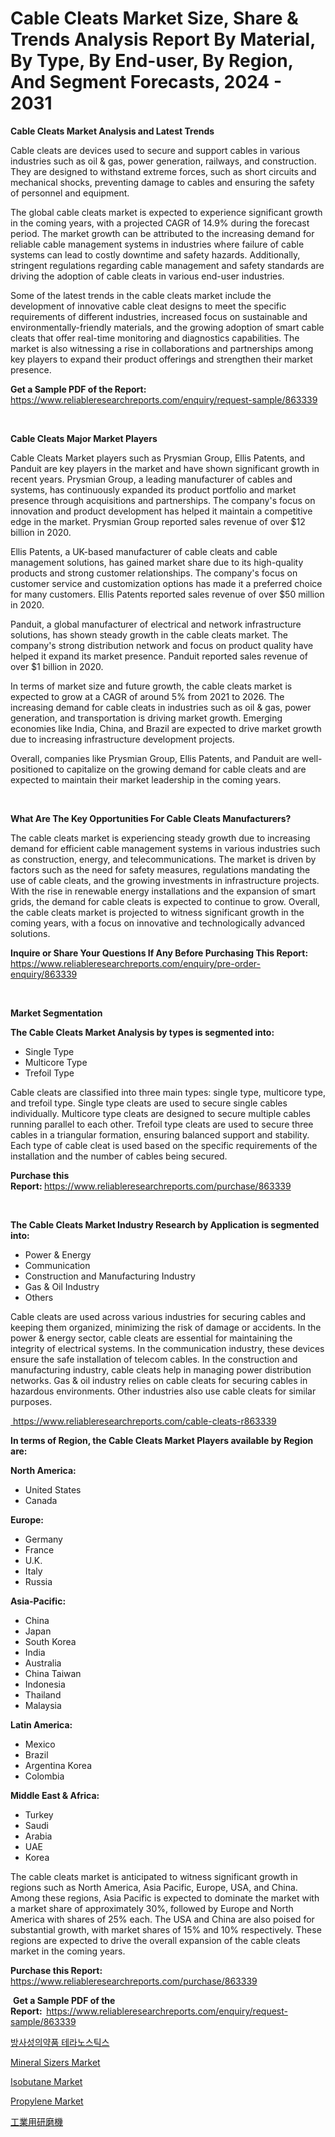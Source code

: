 <p><h1>Cable Cleats Market Size, Share & Trends Analysis Report By Material, By Type, By End-user, By Region, And Segment Forecasts, 2024 - 2031</h1></p><p><strong>Cable Cleats Market Analysis and Latest Trends</strong></p>
<p><p>Cable cleats are devices used to secure and support cables in various industries such as oil & gas, power generation, railways, and construction. They are designed to withstand extreme forces, such as short circuits and mechanical shocks, preventing damage to cables and ensuring the safety of personnel and equipment.</p><p>The global cable cleats market is expected to experience significant growth in the coming years, with a projected CAGR of 14.9% during the forecast period. The market growth can be attributed to the increasing demand for reliable cable management systems in industries where failure of cable systems can lead to costly downtime and safety hazards. Additionally, stringent regulations regarding cable management and safety standards are driving the adoption of cable cleats in various end-user industries.</p><p>Some of the latest trends in the cable cleats market include the development of innovative cable cleat designs to meet the specific requirements of different industries, increased focus on sustainable and environmentally-friendly materials, and the growing adoption of smart cable cleats that offer real-time monitoring and diagnostics capabilities. The market is also witnessing a rise in collaborations and partnerships among key players to expand their product offerings and strengthen their market presence.</p></p>
<p><strong>Get a Sample PDF of the Report:&nbsp;</strong> <a href="https://www.reliableresearchreports.com/enquiry/request-sample/863339">https://www.reliableresearchreports.com/enquiry/request-sample/863339</a></p>
<p>&nbsp;</p>
<p><strong>Cable Cleats Major Market Players</strong></p>
<p><p>Cable Cleats Market players such as Prysmian Group, Ellis Patents, and Panduit are key players in the market and have shown significant growth in recent years. Prysmian Group, a leading manufacturer of cables and systems, has continuously expanded its product portfolio and market presence through acquisitions and partnerships. The company's focus on innovation and product development has helped it maintain a competitive edge in the market. Prysmian Group reported sales revenue of over $12 billion in 2020.</p><p>Ellis Patents, a UK-based manufacturer of cable cleats and cable management solutions, has gained market share due to its high-quality products and strong customer relationships. The company's focus on customer service and customization options has made it a preferred choice for many customers. Ellis Patents reported sales revenue of over $50 million in 2020.</p><p>Panduit, a global manufacturer of electrical and network infrastructure solutions, has shown steady growth in the cable cleats market. The company's strong distribution network and focus on product quality have helped it expand its market presence. Panduit reported sales revenue of over $1 billion in 2020.</p><p>In terms of market size and future growth, the cable cleats market is expected to grow at a CAGR of around 5% from 2021 to 2026. The increasing demand for cable cleats in industries such as oil & gas, power generation, and transportation is driving market growth. Emerging economies like India, China, and Brazil are expected to drive market growth due to increasing infrastructure development projects.</p><p>Overall, companies like Prysmian Group, Ellis Patents, and Panduit are well-positioned to capitalize on the growing demand for cable cleats and are expected to maintain their market leadership in the coming years.</p></p>
<p>&nbsp;</p>
<p><strong>What Are The Key Opportunities For Cable Cleats Manufacturers?</strong></p>
<p><p>The cable cleats market is experiencing steady growth due to increasing demand for efficient cable management systems in various industries such as construction, energy, and telecommunications. The market is driven by factors such as the need for safety measures, regulations mandating the use of cable cleats, and the growing investments in infrastructure projects. With the rise in renewable energy installations and the expansion of smart grids, the demand for cable cleats is expected to continue to grow. Overall, the cable cleats market is projected to witness significant growth in the coming years, with a focus on innovative and technologically advanced solutions.</p></p>
<p><strong>Inquire or Share Your Questions If Any Before Purchasing This Report:</strong> <a href="https://www.reliableresearchreports.com/enquiry/pre-order-enquiry/863339">https://www.reliableresearchreports.com/enquiry/pre-order-enquiry/863339</a></p>
<p>&nbsp;</p>
<p><strong>Market Segmentation</strong></p>
<p><strong>The Cable Cleats Market Analysis by types is segmented into:</strong></p>
<p><ul><li>Single Type</li><li>Multicore Type</li><li>Trefoil Type</li></ul></p>
<p><p>Cable cleats are classified into three main types: single type, multicore type, and trefoil type. Single type cleats are used to secure single cables individually. Multicore type cleats are designed to secure multiple cables running parallel to each other. Trefoil type cleats are used to secure three cables in a triangular formation, ensuring balanced support and stability. Each type of cable cleat is used based on the specific requirements of the installation and the number of cables being secured.</p></p>
<p><strong>Purchase this Report:&nbsp;</strong><a href="https://www.reliableresearchreports.com/purchase/863339">https://www.reliableresearchreports.com/purchase/863339</a></p>
<p>&nbsp;</p>
<p><strong>The Cable Cleats Market Industry Research by Application is segmented into:</strong></p>
<p><ul><li>Power & Energy</li><li>Communication</li><li>Construction and Manufacturing Industry</li><li>Gas & Oil Industry</li><li>Others</li></ul></p>
<p><p>Cable cleats are used across various industries for securing cables and keeping them organized, minimizing the risk of damage or accidents. In the power & energy sector, cable cleats are essential for maintaining the integrity of electrical systems. In the communication industry, these devices ensure the safe installation of telecom cables. In the construction and manufacturing industry, cable cleats help in managing power distribution networks. Gas & oil industry relies on cable cleats for securing cables in hazardous environments. Other industries also use cable cleats for similar purposes.</p></p>
<p><a href="https://www.reliableresearchreports.com/cable-cleats-r863339">&nbsp;https://www.reliableresearchreports.com/cable-cleats-r863339</a></p>
<p><strong>In terms of Region, the Cable Cleats Market Players available by Region are:</strong></p>
<p>
    <p> <strong> North America: </strong>
        <ul>
            <li>United States</li>
            <li>Canada</li>
        </ul>
        </p> 
    <p> <strong> Europe: </strong>
        <ul>
            <li>Germany</li>
            <li>France</li>
            <li>U.K.</li>
            <li>Italy</li>
            <li>Russia</li>
        </ul>
        </p> 
    <p> <strong> Asia-Pacific: </strong>
        <ul>
            <li>China</li>
            <li>Japan</li>
            <li>South Korea</li>
            <li>India</li>
            <li>Australia</li>
            <li>China Taiwan</li>
            <li>Indonesia</li>
            <li>Thailand</li>
            <li>Malaysia</li>
        </ul>
        </p> 
    <p> <strong> Latin America: </strong>
        <ul>
            <li>Mexico</li>
            <li>Brazil</li>
            <li>Argentina Korea</li>
            <li>Colombia</li>
        </ul>
        </p> 
    <p> <strong> Middle East & Africa: </strong>
        <ul>
            <li>Turkey</li>
            <li>Saudi</li>
            <li>Arabia</li>
            <li>UAE</li>
            <li>Korea</li>
        </ul>
    </p>
    </p>
<p><p>The cable cleats market is anticipated to witness significant growth in regions such as North America, Asia Pacific, Europe, USA, and China. Among these regions, Asia Pacific is expected to dominate the market with a market share of approximately 30%, followed by Europe and North America with shares of 25% each. The USA and China are also poised for substantial growth, with market shares of 15% and 10% respectively. These regions are expected to drive the overall expansion of the cable cleats market in the coming years.</p></p>
<p><strong>Purchase this Report: </strong><a href="https://www.reliableresearchreports.com/purchase/863339">https://www.reliableresearchreports.com/purchase/863339</a></p>
<p>&nbsp;<strong>Get a Sample PDF of the Report:&nbsp;&nbsp;</strong><a href="https://www.reliableresearchreports.com/enquiry/request-sample/863339">https://www.reliableresearchreports.com/enquiry/request-sample/863339</a></p>
<p><strong></strong></p>
<p><p><a href="https://github.com/iansanftyord09878/Market-Research-Report-List-1/blob/main/412317326184.md">방사성의약품 테라노스틱스</a></p><p><a href="https://github.com/yemakinde/Market-Research-Report-List-2/blob/main/mineral-sizers-market.md">Mineral Sizers Market</a></p><p><a href="https://issuu.com/reportprime-2/docs/isobutane-market-size-2030.pptx">Isobutane Market</a></p><p><a href="https://issuu.com/reportprime-2/docs/propylene-market-size-2030.pptx">Propylene Market</a></p><p><a href="https://github.com/LeanneBruen2023/Market-Research-Report-List-1/blob/main/892120828631.md">工業用研磨機</a></p></p>